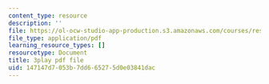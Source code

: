 ```yaml
---
content_type: resource
description: ''
file: https://ol-ocw-studio-app-production.s3.amazonaws.com/courses/res-18-006-calculus-revisited-single-variable-calculus-fall-2010/147147d7053b7dd665275d0e03841dac_9tYUmwvLyIA.pdf
file_type: application/pdf
learning_resource_types: []
resourcetype: Document
title: 3play pdf file
uid: 147147d7-053b-7dd6-6527-5d0e03841dac
---
```

